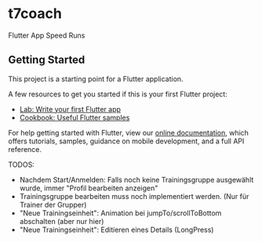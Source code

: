 # t7coach

Flutter App Speed Runs

## Getting Started

This project is a starting point for a Flutter application.

A few resources to get you started if this is your first Flutter project:

- [Lab: Write your first Flutter app](https://flutter.dev/docs/get-started/codelab)
- [Cookbook: Useful Flutter samples](https://flutter.dev/docs/cookbook)

For help getting started with Flutter, view our
[online documentation](https://flutter.dev/docs), which offers tutorials,
samples, guidance on mobile development, and a full API reference.


TODOS:
- Nachdem Start/Anmelden: Falls noch keine Trainingsgruppe ausgewählt wurde, immer "Profil bearbeiten anzeigen"
- Trainingsgruppe bearbeiten muss noch implementiert werden. (Nur für Trainer der Grupper)
- "Neue Trainingseinheit": Animation bei jumpTo/scrollToBottom abschalten (aber nur hier)
- "Neue Trainingseinheit": Editieren eines Details (LongPress)